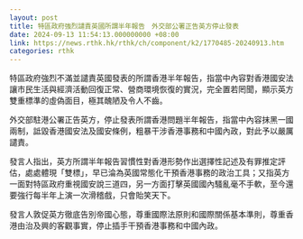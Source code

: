 ```yaml
---
layout: post
title: 特區政府強烈譴責英國所謂半年報告　外交部公署正告英方停止發表
date: 2024-09-13 11:54:13.000000000 +08:00
link: https://news.rthk.hk/rthk/ch/component/k2/1770485-20240913.htm
categories: rthk
---
```


特區政府強烈不滿並譴責英國發表的所謂香港半年報告，指當中內容對香港國安法讓市民生活與經濟活動回復正常、營商環境恢復的實況，完全置若罔聞，顯示英方雙重標準的虛偽面目，極其醜陋及令人不齒。

外交部駐港公署正告英方，停止發表所謂香港問題半年報告，指當中內容抹黑一國兩制，詆毀香港國安法及國安條例，粗暴干涉香港事務和中國內政，對此予以嚴厲譴責。

發言人指出，英方所謂半年報告習慣性對香港形勢作出選擇性記述及有罪推定評估，處處體現「雙標」，早已淪為英國常態化干預香港事務的政治工具；又指英方一面對特區政府重視國安說三道四，另一方面打擊英國國內騷亂毫不手軟，至今還要強行每半年上演一次滑稽戲，只會貽笑天下。

發言人敦促英方徹底告別帝國心態，尊重國際法原則和國際關係基本準則，尊重香港由治及興的客觀事實，停止插手干預香港事務和中國內政。
